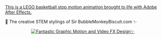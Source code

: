 [This is a LEGO basketball stop motion animation brought to life with Adobe After Effects.](https://neodigm.github.io/ek_after_effects_video/ek_basketball.mp4)

🚀 The creative STEM stylings of Sir BubbleMonkeyBiscuit.com ✨

<p align="center">
  <a target="_blank" href="https://neodigm.github.io/ek_after_effects_video/ek_basketball.mp4">
  <img src="https://neodigm.github.io/ek_after_effects_video/ek_after_fx_basketball_lego.webp" title="Fantastic Graphic Motion and Video FX Design✨">
  </a>
</p>



